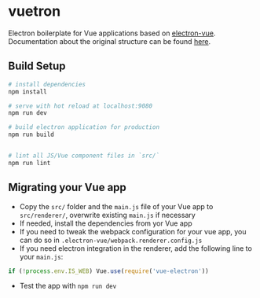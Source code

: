# vuetron

Electron boilerplate for Vue applications based on [electron-vue](https://github.com/SimulatedGREG/electron-vue). Documentation about the original structure can be found [here](https://simulatedgreg.gitbooks.io/electron-vue/content/index.html).


## Build Setup

``` bash
# install dependencies
npm install

# serve with hot reload at localhost:9080
npm run dev

# build electron application for production
npm run build


# lint all JS/Vue component files in `src/`
npm run lint

```

## Migrating your Vue app

- Copy the `src/` folder and the `main.js` file of your Vue app to `src/renderer/`, overwrite existing `main.js` if necessary
- If needed, install the dependencies from yor Vue app
- If you need to tweak the webpack configuration for your vue app, you can do so in `.electron-vue/webpack.renderer.config.js`
- If you need electron integration in the renderer, add the following line to your `main.js`:
```javascript
if (!process.env.IS_WEB) Vue.use(require('vue-electron'))
```
- Test the app with `npm run dev`
